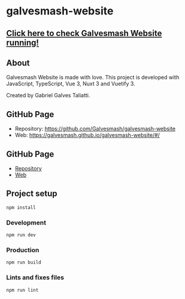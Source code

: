 # galvesmash-website

## [Click here to check Galvesmash Website running!](https://galvesmash.com/)

## About
Galvesmash Website is made with love.
This project is developed with JavaScript, TypeScript, Vue 3, Nuxt 3 and Vuetify 3.

Created by Gabriel Galves Taliatti.

## GitHub Page
- Repository: https://github.com/Galvesmash/galvesmash-website
- Web: https://galvesmash.github.io/galvesmash-website/#/

## GitHub Page
- [Repository](https://github.com/Galvesmash/galvesmash-website)
- [Web](https://galvesmash.com/)

## Project setup
```
npm install
```

### Development
```
npm run dev
```

### Production
```
npm run build
```

### Lints and fixes files
```
npm run lint
```


